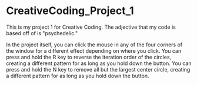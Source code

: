 # CreativeCoding_Project_1
This is my project 1 for Creative Coding.
The adjective that my code is based off of is "psychedelic."

In the project itself, you can click the mouse in any of the four corners of the window for a different effect depending on where you click.
You can press and hold the R key to reverse the iteration order of the circles, creating a different pattern for as long as you hold down the button.
You can press and hold the N key to remove all but the largest center circle, creating a different pattern for as long as you hold down the button.
